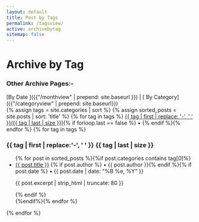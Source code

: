 ```yaml
---
layout: default
title: Post by Tags
permalink: /tagsview/
active: archivebytag
sitemap: false
---
```

<h1>Archive by Tag</h1>

<h3>Other Archive Pages:- </h3>[By Date ]({{"/monthview" | prepend: site.baseurl }}) | [ By Category]({{"/categoryview" | prepend: site.baseurl}})

<div id="index"> 
{% assign tags = site.categories | sort %}
{% assign sorted_posts = site.posts | sort: 'title' %}
{% for tag in tags %}
<a href="#{{ tag | first | slugify }}">{{ tag | first | replace: '-', ' ' }}({{ tag | last | size }})</a>{% if forloop.last == false %} • {% endif %}{% endfor %}
{% for tag in tags %}
<p><a name="{{ tag | first | slugify }}"></a></p><h3 class="archivetitle">{{ tag | first | replace:'-', ' ' }} {{ tag | last | size }}</h3>
<ul>{% for post in sorted_posts %}{%if post.categories contains tag[0]%}<li><a href="{{ post.url | prepend: site.baseurl }}">{{ post.title }}</a> {% if post.author %} • {{ post.author }}{% endif %}{% if post.date %} • {{ post.date | date: "%B %e, %Y" }}<p>{{ post.excerpt | strip_html | truncate: 80 }}</p>{% endif %}</li>{%endif%}{% endfor %}</ul>
{% endfor %}
</div>
